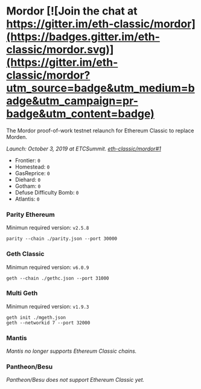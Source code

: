 # Mordor [![Join the chat at https://gitter.im/eth-classic/mordor](https://badges.gitter.im/eth-classic/mordor.svg)](https://gitter.im/eth-classic/mordor?utm_source=badge&utm_medium=badge&utm_campaign=pr-badge&utm_content=badge)
The Mordor proof-of-work testnet relaunch for Ethereum Classic to replace Morden.

_Launch: October 3, 2019 at ETCSummit. [eth-classic/mordor#1](https://github.com/eth-classic/mordor/issues/1)_

- Frontier: `0`
- Homestead: `0`
- GasReprice: `0`
- Diehard: `0`
- Gotham: `0`
- Defuse Difficulty Bomb: `0`
- Atlantis: `0`

### Parity Ethereum

Minimun required version: `v2.5.8`

```
parity --chain ./parity.json --port 30000
```

### Geth Classic

Minimun required version: `v6.0.9`

```
geth --chain ./gethc.json --port 31000
```

### Multi Geth

Minimun required version: `v1.9.3`

```
geth init ./mgeth.json
geth --networkid 7 --port 32000
```

### Mantis

_Mantis no longer supports Ethereum Classic chains._

### Pantheon/Besu

_Pantheon/Besu does not support Ethereum Classic yet._
